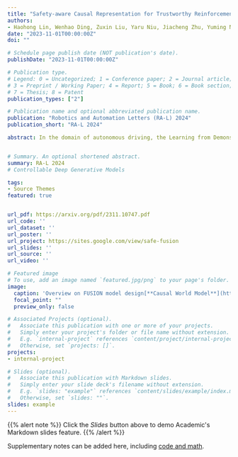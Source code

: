 ```yaml
---
title: "Safety-aware Causal Representation for Trustworthy Reinforcement Learning in Autonomous Driving"
authors:
- Haohong Lin, Wenhao Ding, Zuxin Liu, Yaru Niu, Jiacheng Zhu, Yuming Niu, Ding Zhao
date: "2023-11-01T00:00:00Z"
doi: ""

# Schedule page publish date (NOT publication's date).
publishDate: "2023-11-01T00:00:00Z"

# Publication type.
# Legend: 0 = Uncategorized; 1 = Conference paper; 2 = Journal article;
# 3 = Preprint / Working Paper; 4 = Report; 5 = Book; 6 = Book section;
# 7 = Thesis; 8 = Patent
publication_types: ["2"]

# Publication name and optional abbreviated publication name.
publication: "Robotics and Automation Letters (RA-L) 2024"
publication_short: "RA-L 2024"

abstract: In the domain of autonomous driving, the Learning from Demonstration (LfD) paradigm has exhibited notable efficacy in addressing sequential decision-making problems. However, consistently achieving safety in varying traffic contexts, especially in safety-critical scenarios, poses a significant challenge due to the long-tailed and unforeseen scenarios absent from offline datasets. In this paper, we introduce the saFety-aware strUctured Scenario representatION (FUSION), a pioneering methodology conceived to facilitate the learning of an adaptive end-to-end driving policy by leveraging structured scenario information. FUSION capitalizes on the causal relationships between decomposed reward, cost, state, and action space, constructing a framework for structured sequential reasoning under dynamic traffic environments. We conduct rigorous evaluations in two typical real-world settings of distribution shift in autonomous vehicles, demonstrating the good balance between safety cost and utility reward of FUSION compared to contemporary state-of-the-art safety-aware LfD baselines. Empirical evidence under diverse driving scenarios attests that FUSION significantly enhances the safety and generalizability of autonomous driving agents, even in the face of challenging and unseen environments. Furthermore, our ablation studies reveal noticeable improvements in the integration of causal representation into the safe offline RL problem.


# Summary. An optional shortened abstract.
summary: RA-L 2024
# Controllable Deep Generative Models

tags:
- Source Themes
featured: true


url_pdf: https://arxiv.org/pdf/2311.10747.pdf
url_code: ''
url_dataset: ''
url_poster: ''
url_project: https://sites.google.com/view/safe-fusion
url_slides: ''
url_source: ''
url_video: ''

# Featured image
# To use, add an image named `featured.jpg/png` to your page's folder. 
image:
  caption: 'Overview on FUSION model design[**Causal World Model**](https://unsplash.com/photos/s9CC2SKySJM)'
  focal_point: ""
  preview_only: false

# Associated Projects (optional).
#   Associate this publication with one or more of your projects.
#   Simply enter your project's folder or file name without extension.
#   E.g. `internal-project` references `content/project/internal-project/index.md`.
#   Otherwise, set `projects: []`.
projects:
- internal-project

# Slides (optional).
#   Associate this publication with Markdown slides.
#   Simply enter your slide deck's filename without extension.
#   E.g. `slides: "example"` references `content/slides/example/index.md`.
#   Otherwise, set `slides: ""`.
slides: example
---
```


{{% alert note %}}
Click the *Slides* button above to demo Academic's Markdown slides feature.
{{% /alert %}}

Supplementary notes can be added here, including [code and math](https://sourcethemes.com/academic/docs/writing-markdown-latex/).
